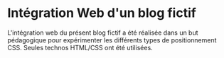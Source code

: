 # Intégration Web d'un blog fictif

L'intégration web du présent blog fictif a été réalisée dans un but pédagogique pour expérimenter les différents types de positionnement CSS. Seules technos HTML/CSS ont été utilisées.
